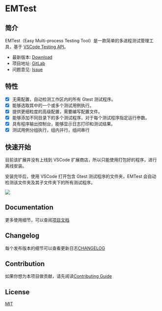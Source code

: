 # EMTest

## 简介

EMTest（Easy Multi-process Testing Tool）是一款简单的多进程测试管理工具，基于 [VSCode Testing API](https://code.visualstudio.com/api/extension-guides/testing)。

- 最新版本: [Download](https://gitlab.enjoymove.cn/longwei.zhang/emtest/-/releases)
- 项目地址: [GitLab](https://gitlab.enjoymove.cn/longwei.zhang/emtest)
- 问题意见: [Issue](https://gitlab.enjoymove.cn/longwei.zhang/emtest/-/issues)

## 特性

- [x] 无需配置，自动检测工作区内的所有 Gtest 测试程序。
- [x] 能够选取其中的一个或多个测试用例执行。
- [x] 提供更细粒度的高级配置，需要编写配置文件。
- [x] 能够添加不同目录下的多个测试程序，对于每个测试程序指定运行参数。
- [x] 具有程序输出控制台，能够显示日志打印和测试结果。
- [x] 测试用例分组执行，组内并行，组间串行

## 快速开始

目前该扩展并没有上线到 VSCode 扩展商店，所以只能使用打包好的程序，进行离线安装。

安装完毕后，使用 VSCode 打开包含 Gtest 测试程序的文件夹，EMTest 会自动检测该文件夹及其子文件夹下的所有测试程序。

![](https://gitlab.enjoymove.cn/longwei.zhang/emtest/-/raw/master/resources/emtest001.png)



## Documentation

更多使用细节，可以查阅[项目文档](https://gitlab.enjoymove.cn/longwei.zhang/emtest/-/blob/master/docs/index.md)



## Changelog

每个发布版本的细节可以查看更新日志[CHANGELOG](https://gitlab.enjoymove.cn/longwei.zhang/emtest/-/blob/master/CHANGELOG.md)



## Contribution

如果你想为本项目做贡献，请先阅读[Contributing Guide](https://gitlab.enjoymove.cn/longwei.zhang/emtest/-/blob/master/CONTRIBUTING.md)



## License

[MIT](https://gitlab.enjoymove.cn/longwei.zhang/emtest/-/blob/master/LICENSE)
